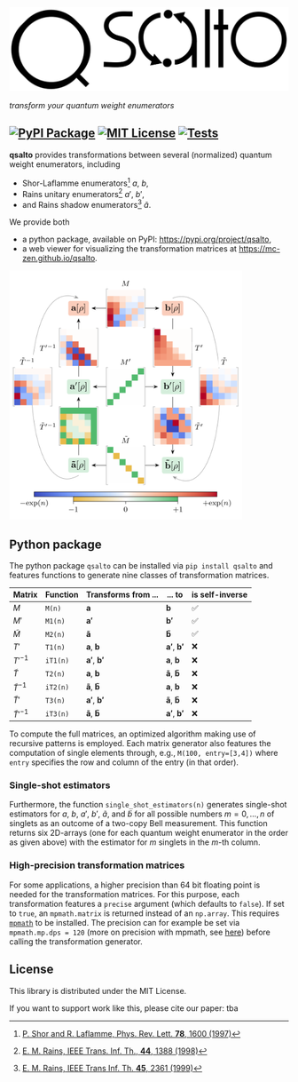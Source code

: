 
<picture>
  <source media="(prefers-color-scheme: light)" srcset="https://github.com/Mc-Zen/qsalto/raw/main/docs/media/logo.svg">
  <source media="(prefers-color-scheme: dark)" srcset="https://github.com/Mc-Zen/qsalto/raw/main/docs/media/logo-dark.svg">
  <img alt="qsalto logo" src="https://github.com/Mc-Zen/qsalto/raw/main/docs/media/logo.svg">
</picture>


_transform your quantum weight enumerators_



[![PyPI Package](https://img.shields.io/pypi/v/qsalto)](https://pypi.org/project/qsalto/)
[![MIT License](https://img.shields.io/badge/license-MIT-blue)](https://github.com/Mc-Zen/qsalto/blob/main/LICENSE)
[![Tests](https://github.com/Mc-Zen/qsalto/actions/workflows/run-tests.yml/badge.svg)](https://github.com/Mc-Zen/qsalto/actions/workflows/run-tests.yml)
---



**qsalto** provides transformations between several (normalized) quantum weight enumerators, including
- Shor-Laflamme enumerators[^1] $a$, $b$,
- Rains unitary enumerators[^2] $a'$, $b'$,
- and Rains shadow enumerators[^3] $\tilde{a}$.


We provide both 
- a python package, available on PyPI: https://pypi.org/project/qsalto,
- a web viewer for visualizing the transformation matrices at https://mc-zen.github.io/qsalto.


<a href="https://mc-zen.github.io/qsalto"><img src="https://github.com/Mc-Zen/qsalto/raw/main/docs/media/transformation-diagram.svg" width="420"></a>

## Python package

The python package `qsalto` can be installed via `pip install qsalto` and features functions to generate nine classes of transformation matrices. 


|Matrix           | Function | Transforms from ...                       | ... to                                    |is self-inverse|
|-----------------|----------|-------------------------------------------|-------------------------------------------|---------------|
|$M$              |`M(n)`    |$\mathbf{a}$                               |$\mathbf{b}$                               |✅            |
|$M'$             |`M1(n)`   |$\mathbf{a'}$                              |$\mathbf{b'}$                              |✅            |
|$\tilde{M}$      |`M2(n)`   |$\mathbf{\tilde{a}}$                       |$\mathbf{\tilde{b}}$                       |✅            |
|$T'$             |`T1(n)`   |$\mathbf{a}$, $\mathbf{b}$                 |$\mathbf{a'}$, $\mathbf{b'}$               |❌            |
|$T'^{-1}$        |`iT1(n)`  |$\mathbf{a'}$, $\mathbf{b'}$               |$\mathbf{a}$, $\mathbf{b}$                 |❌            |
|$\tilde{T}$            |`T2(n)`   |$\mathbf{a}$, $\mathbf{b}$                 |$\mathbf{\tilde{a}}$, $\mathbf{\tilde{b}}$ |❌            |
|$\tilde{T}^{-1}$       |`iT2(n)`  |$\mathbf{\tilde{a}}$, $\mathbf{\tilde{b}}$ |$\mathbf{a}$, $\mathbf{b}$                 |❌            |
|$\tilde{T}'$     |`T3(n)`   |$\mathbf{a'}$, $\mathbf{b'}$               |$\mathbf{\tilde{a}}$, $\mathbf{\tilde{b}}$ |❌            |
|$\tilde{T}'^{-1}$|`iT3(n)`  |$\mathbf{\tilde{a}}$, $\mathbf{\tilde{b}}$ |$\mathbf{a'}$, $\mathbf{b'}$               |❌            |

To compute the full matrices, an optimized algorithm making use of recursive patterns is employed. Each matrix generator also features the computation of single elements through, e.g., `M(100, entry=[3,4])` where `entry` specifies the row and column of the entry (in that order). 

### Single-shot estimators

Furthermore, the function `single_shot_estimators(n)` generates single-shot estimators for $a$, $b$, $a'$, $b'$, $\tilde{a}$, and $\tilde{b}$ for all possible numbers $m=0,...,n$ of singlets as an outcome of a two-copy Bell measurement. This function returns six 2D-arrays (one for each quantum weight enumerator in the order as given above) with the estimator for $m$ singlets in the $m$-th column. 

### High-precision transformation matrices

For some applications, a higher precision than 64 bit floating point is needed for the transformation matrices. For this purpose, each transformation features a `precise` argument (which defaults to `false`). If set to `true`, an `mpmath.matrix` is returned instead of an `np.array`. This requires [`mpmath`](https://mpmath.org/) to be installed. The precision can for example be set via `mpmath.mp.dps = 120` (more on precision with mpmath, see [here](https://mpmath.org/doc/current/basics.html#setting-the-precision)) before calling the transformation generator. 


## License

This library is distributed under the MIT License.

If you want to support work like this, please cite our paper: tba



[^1]: [P. Shor and R. Laflamme, Phys. Rev. Lett. **78**, 1600 (1997)](http://dx.doi.org/10.1103/PhysRevLett.78.1600)

[^2]: [E. M. Rains, IEEE Trans. Inf. Th., **44**, 1388 (1998)](http://dx.doi.org/10.1109/18.681316)

[^3]: [E. M. Rains, IEEE Trans Inf. Th. **45**, 2361 (1999)](http://dx.doi.org/10.1109/18.796376)


